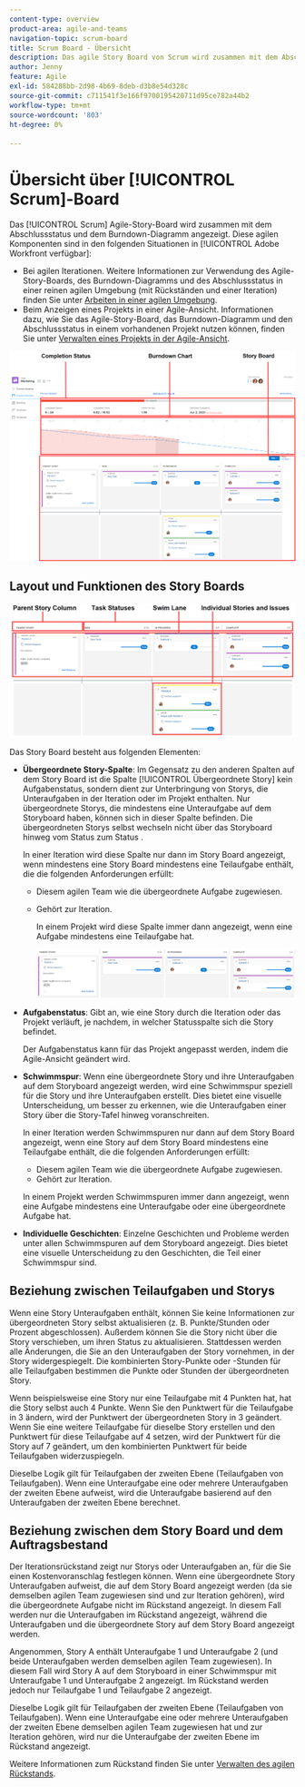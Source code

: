 ```yaml
---
content-type: overview
product-area: agile-and-teams
navigation-topic: scrum-board
title: Scrum Board - Übersicht
description: Das agile Story Board von Scrum wird zusammen mit dem Abschlussstatus und dem Burndown-Diagramm angezeigt.
author: Jenny
feature: Agile
exl-id: 584288bb-2d98-4b69-8deb-d3b8e54d328c
source-git-commit: c711541f3e166f9700195420711d95ce782a44b2
workflow-type: tm+mt
source-wordcount: '803'
ht-degree: 0%

---
```


# Übersicht über [!UICONTROL Scrum]-Board

<!-- Audited: 5/2025 -->

Das [!UICONTROL Scrum] Agile-Story-Board wird zusammen mit dem Abschlussstatus und dem Burndown-Diagramm angezeigt. Diese agilen Komponenten sind in den folgenden Situationen in [!UICONTROL Adobe Workfront verfügbar]:

* Bei agilen Iterationen. Weitere Informationen zur Verwendung des Agile-Story-Boards, des Burndown-Diagramms und des Abschlussstatus in einer reinen agilen Umgebung (mit Rückständen und einer Iteration) finden Sie unter [Arbeiten in einer agilen Umgebung](../../../agile/work-in-an-agile-environment/work-in-an-agile-environment.md).
* Beim Anzeigen eines Projekts in einer Agile-Ansicht. Informationen dazu, wie Sie das Agile-Story-Board, das Burndown-Diagramm und den Abschlussstatus in einem vorhandenen Projekt nutzen können, finden Sie unter [Verwalten eines Projekts in der Agile-Ansicht](../../../manage-work/projects/manage-projects/manage-projects-in-agile-view.md).

![Agile Iteration](assets/agile-iteration-with-callouts.png)

## Layout und Funktionen des Story Boards

![Agile-Story-Board](assets/agile-storyboard-callouts.png)

Das Story Board besteht aus folgenden Elementen:

* **Übergeordnete Story-Spalte**: Im Gegensatz zu den anderen Spalten auf dem Story Board ist die Spalte [!UICONTROL Übergeordnete Story] kein Aufgabenstatus, sondern dient zur Unterbringung von Storys, die Unteraufgaben in der Iteration oder im Projekt enthalten. Nur übergeordnete Storys, die mindestens eine Unteraufgabe auf dem Storyboard haben, können sich in dieser Spalte befinden. Die übergeordneten Storys selbst wechseln nicht über das Storyboard hinweg vom Status zum Status .

  In einer Iteration wird diese Spalte nur dann im Story Board angezeigt, wenn mindestens eine Story Board mindestens eine Teilaufgabe enthält, die die folgenden Anforderungen erfüllt:

   * Diesem agilen Team wie die übergeordnete Aufgabe zugewiesen.
   * Gehört zur Iteration.

     In einem Projekt wird diese Spalte immer dann angezeigt, wenn eine Aufgabe mindestens eine Teilaufgabe hat.

     ![Übergeordnete Story-Spalte](assets/agile-parentstory-swimlane.png)

* **Aufgabenstatus**: Gibt an, wie eine Story durch die Iteration oder das Projekt verläuft, je nachdem, in welcher Statusspalte sich die Story befindet.

  Der Aufgabenstatus kann für das Projekt angepasst werden, indem die Agile-Ansicht geändert wird.

* **Schwimmspur**: Wenn eine übergeordnete Story und ihre Unteraufgaben auf dem Storyboard angezeigt werden, wird eine Schwimmspur speziell für die Story und ihre Unteraufgaben erstellt. Dies bietet eine visuelle Unterscheidung, um besser zu erkennen, wie die Unteraufgaben einer Story über die Story-Tafel hinweg voranschreiten.

  In einer Iteration werden Schwimmspuren nur dann auf dem Story Board angezeigt, wenn eine Story auf dem Story Board mindestens eine Teilaufgabe enthält, die die folgenden Anforderungen erfüllt:

   * Diesem agilen Team wie die übergeordnete Aufgabe zugewiesen.
   * Gehört zur Iteration.

  In einem Projekt werden Schwimmspuren immer dann angezeigt, wenn eine Aufgabe mindestens eine Unteraufgabe oder eine übergeordnete Aufgabe hat.

* **Individuelle Geschichten**: Einzelne Geschichten und Probleme werden unter allen Schwimmspuren auf dem Storyboard angezeigt. Dies bietet eine visuelle Unterscheidung zu den Geschichten, die Teil einer Schwimmspur sind.

## Beziehung zwischen Teilaufgaben und Storys

Wenn eine Story Unteraufgaben enthält, können Sie keine Informationen zur übergeordneten Story selbst aktualisieren (z. B. Punkte/Stunden oder Prozent abgeschlossen). Außerdem können Sie die Story nicht über die Story verschieben, um ihren Status zu aktualisieren. Stattdessen werden alle Änderungen, die Sie an den Unteraufgaben der Story vornehmen, in der Story widergespiegelt. Die kombinierten Story-Punkte oder -Stunden für alle Teilaufgaben bestimmen die Punkte oder Stunden der übergeordneten Story.

Wenn beispielsweise eine Story nur eine Teilaufgabe mit 4 Punkten hat, hat die Story selbst auch 4 Punkte. Wenn Sie den Punktwert für die Teilaufgabe in 3 ändern, wird der Punktwert der übergeordneten Story in 3 geändert. Wenn Sie eine weitere Teilaufgabe für dieselbe Story erstellen und den Punktwert für diese Teilaufgabe auf 4 setzen, wird der Punktwert für die Story auf 7 geändert, um den kombinierten Punktwert für beide Teilaufgaben widerzuspiegeln.

Dieselbe Logik gilt für Teilaufgaben der zweiten Ebene (Teilaufgaben von Teilaufgaben). Wenn eine Unteraufgabe eine oder mehrere Unteraufgaben der zweiten Ebene aufweist, wird die Unteraufgabe basierend auf den Unteraufgaben der zweiten Ebene berechnet.

## Beziehung zwischen dem Story Board und dem Auftragsbestand

Der Iterationsrückstand zeigt nur Storys oder Unteraufgaben an, für die Sie einen Kostenvoranschlag festlegen können. Wenn eine übergeordnete Story Unteraufgaben aufweist, die auf dem Story Board angezeigt werden (da sie demselben agilen Team zugewiesen sind und zur Iteration gehören), wird die übergeordnete Aufgabe nicht im Rückstand angezeigt. In diesem Fall werden nur die Unteraufgaben im Rückstand angezeigt, während die Unteraufgaben und die übergeordnete Story auf dem Story Board angezeigt werden.

Angenommen, Story A enthält Unteraufgabe 1 und Unteraufgabe 2 (und beide Unteraufgaben werden demselben agilen Team zugewiesen). In diesem Fall wird Story A auf dem Storyboard in einer Schwimmspur mit Unteraufgabe 1 und Unteraufgabe 2 angezeigt. Im Rückstand werden jedoch nur Teilaufgabe 1 und Teilaufgabe 2 angezeigt.

Dieselbe Logik gilt für Teilaufgaben der zweiten Ebene (Teilaufgaben von Teilaufgaben). Wenn eine Unteraufgabe eine oder mehrere Unteraufgaben der zweiten Ebene demselben agilen Team zugewiesen hat und zur Iteration gehören, wird nur die Unteraufgabe der zweiten Ebene im Rückstand angezeigt.

Weitere Informationen zum Rückstand finden Sie unter [Verwalten des agilen Rückstands](../../../agile/work-in-an-agile-environment/manage-the-agile-backlog.md).
